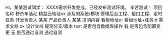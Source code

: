 

Hi，某某测试同学：
XXXX需求开发完成，已经发布测试环境。
辛苦测试！
项目名称 秒杀车活动
精益云地址xx
涉及的系统/模块 管理后台工程、接口工程、定时任务
开发负责人 某某
产品负责人 某某
提测内容 看板地址or  看板地址+任务id
需求文档  xx
设计文档 
提测分支/版本 test
是否包含数据库操作 有
是否包含配置变更 无
是否通过自测 通过自测